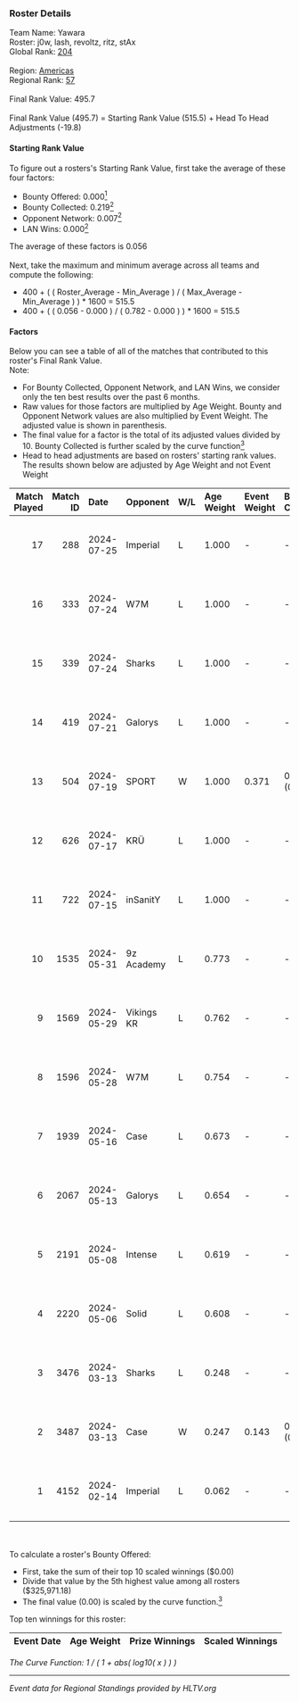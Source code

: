 ### Roster Details<br />
Team Name: Yawara<br />
Roster: j0w, lash, revoltz, ritz, stAx<br />
Global Rank: [204](../standings_global.md)<br />
<br />
Region: [Americas]( ../standings_americas.md)<br />
Regional Rank: [57]( ../standings_americas.md)<br />
<br />
Final Rank Value:  495.7<br />
<br />
Final Rank Value (495.7) = Starting Rank Value (515.5) + Head To Head Adjustments (-19.8)<br />

#### Starting Rank Value<br />
To figure out a rosters's Starting Rank Value, first take the average of these four factors:<br />
- Bounty Offered: 0.000[<sup>1</sup>](#table2)
- Bounty Collected: 0.219[<sup>2</sup>](#table1)
- Opponent Network: 0.007[<sup>2</sup>](#table1)
- LAN Wins: 0.000[<sup>2</sup>](#table1)

The average of these factors is 0.056<br />
<br />
Next, take the maximum and minimum average across all teams and compute the following:<br />
- 400 + ( ( Roster_Average - Min_Average ) / ( Max_Average - Min_Average ) ) * 1600 = 515.5
- 400 + ( ( 0.056 - 0.000 ) / ( 0.782 - 0.000 ) ) * 1600 = 515.5


#### Factors<br />
Below you can see a table of all of the matches that contributed to this roster's Final Rank Value.<br />
Note:<br />

- For Bounty Collected, Opponent Network, and LAN Wins, we consider only the ten best results over the past 6 months.
- Raw values for those factors are multiplied by Age Weight. Bounty and Opponent Network values are also multiplied by Event Weight. The adjusted value is shown in parenthesis.
- The final value for a factor is the total of its adjusted values divided by 10. Bounty Collected is further scaled by the curve function[<sup>3</sup>](#curveFunction)
- Head to head adjustments are based on rosters' starting rank values. The results shown below are adjusted by Age Weight and not Event Weight
<span id="table1"></span><br />


| Match Played | Match ID | Date       | Opponent   | W/L | Age Weight | Event Weight | Bounty Collected | Opponent Network | LAN Wins  | H2H Adj. | Roster                          |
| -: | -: | :- | :- | :- | :- | :- | :- | :- | :- | -: | :- |
|           17 |      288 | 2024-07-25 | Imperial   | L   | 1.000      | -            | -                | -                | -         |    -0.76 | j0w, lash, revoltz, ritz, stAx  |
|           16 |      333 | 2024-07-24 | W7M        | L   | 1.000      | -            | -                | -                | -         |    -5.03 | j0w, lash, revoltz, ritz, stAx  |
|           15 |      339 | 2024-07-24 | Sharks     | L   | 1.000      | -            | -                | -                | -         |    -2.17 | j0w, lash, revoltz, ritz, stAx  |
|           14 |      419 | 2024-07-21 | Galorys    | L   | 1.000      | -            | -                | -                | -         |    -5.38 | j0w, lash, revoltz, ritz, stAx  |
|           13 |      504 | 2024-07-19 | SPORT      | W   | 1.000      | 0.371        | 0.004 (0.002)    | 0.118 (0.044)    | 0 (0.000) |    22.91 | j0w, lash, revoltz, ritz, stAx  |
|           12 |      626 | 2024-07-17 | KRÜ        | L   | 1.000      | -            | -                | -                | -         |    -3.10 | j0w, lash, revoltz, ritz, stAx  |
|           11 |      722 | 2024-07-15 | inSanitY   | L   | 1.000      | -            | -                | -                | -         |    -1.34 | j0w, lash, revoltz, ritz, stAx  |
|           10 |     1535 | 2024-05-31 | 9z Academy | L   | 0.773      | -            | -                | -                | -         |   -12.14 | j0w, lash, ritz, stAx, Straafer |
|            9 |     1569 | 2024-05-29 | Vikings KR | L   | 0.762      | -            | -                | -                | -         |    -3.83 | j0w, lash, perez, ritz, stAx    |
|            8 |     1596 | 2024-05-28 | W7M        | L   | 0.754      | -            | -                | -                | -         |    -4.50 | j0w, lash, perez, ritz, stAx    |
|            7 |     1939 | 2024-05-16 | Case       | L   | 0.673      | -            | -                | -                | -         |    -2.30 | j0w, lash, perez, ritz, stAx    |
|            6 |     2067 | 2024-05-13 | Galorys    | L   | 0.654      | -            | -                | -                | -         |    -2.15 | j0w, lash, perez, ritz, stAx    |
|            5 |     2191 | 2024-05-08 | Intense    | L   | 0.619      | -            | -                | -                | -         |    -4.24 | j0w, lash, perez, ritz, stAx    |
|            4 |     2220 | 2024-05-06 | Solid      | L   | 0.608      | -            | -                | -                | -         |    -2.23 | j0w, lash, perez, ritz, stAx    |
|            3 |     3476 | 2024-03-13 | Sharks     | L   | 0.248      | -            | -                | -                | -         |    -0.57 | j0w, lash, leleo, perez, stAx   |
|            2 |     3487 | 2024-03-13 | Case       | W   | 0.247      | 0.143        | 0.029 (0.001)    | 0.750 (0.026)    | 0 (0.000) |     7.10 | j0w, lash, leleo, perez, stAx   |
|            1 |     4152 | 2024-02-14 | Imperial   | L   | 0.062      | -            | -                | -                | -         |    -0.03 | j0w, lash, leleo, perez, stAx   |

<br />
<span id="table2"></span><br />
To calculate a roster's Bounty Offered:<br />

- First, take the sum of their top 10 scaled winnings ($0.00)
- Divide that value by the 5th highest value among all rosters ($325,971.18)
- The final value (0.00) is scaled by the curve function.[<sup>3</sup>](#curveFunction)

Top ten winnings for this roster:<br />

| Event Date | Age Weight | Prize Winnings | Scaled Winnings |
| :- | -: | :- | :- |


<span id="curveFunction"></span>_The Curve Function: 1 / ( 1 + abs( log10( x ) ) )_<br />

---
_Event data for Regional Standings provided by HLTV.org_<br />

